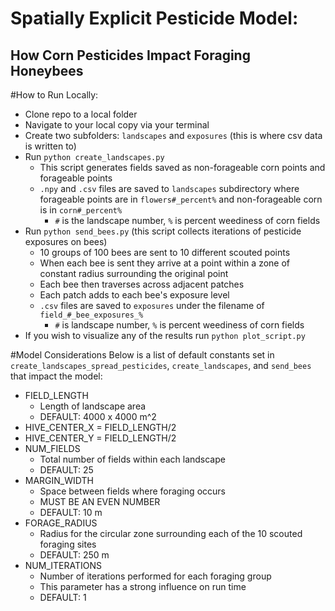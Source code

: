 Spatially Explicit Pesticide Model: 
=======================
How Corn Pesticides Impact Foraging Honeybees
-------------------------

#How to Run Locally:
* Clone repo to a local folder
* Navigate to your local copy via your terminal
* Create two subfolders: `landscapes` and `exposures` (this is where csv data is written to)
* Run `python create_landscapes.py` 
  * This script generates fields saved as non-forageable corn points and forageable points
  * `.npy` and `.csv` files are saved to `landscapes` subdirectory where forageable points are in `flowers#_percent%` and non-forageable corn is in `corn#_percent%`
    * `#` is the landscape number, `%` is percent weediness of corn fields
* Run `python send_bees.py` (this script collects iterations of pesticide exposures on bees)
  * 10 groups of 100 bees are sent to 10 different scouted points
  * When each bee is sent they arrive at a point within a zone of constant radius surrounding the original point
  * Each bee then traverses across adjacent patches
  * Each patch adds to each bee's exposure level
  * `.csv` files are saved to `exposures` under the filename of `field_#_bee_exposures_%`
    * `#` is landscape number, `%` is percent weediness of corn fields
* If you wish to visualize any of the results run `python plot_script.py`

#Model Considerations
Below is a list of default constants set in `create_landscapes_spread_pesticides`, `create_landscapes`, and `send_bees` that impact the model:
* FIELD_LENGTH
  * Length of landscape area
  * DEFAULT: 4000 x 4000 m^2
* HIVE_CENTER_X = FIELD_LENGTH/2
* HIVE_CENTER_Y = FIELD_LENGTH/2
* NUM_FIELDS
  * Total number of fields within each landscape
  * DEFAULT: 25
* MARGIN_WIDTH
  * Space between fields where foraging occurs
  * MUST BE AN EVEN NUMBER
  * DEFAULT: 10 m
* FORAGE_RADIUS
  * Radius for the circular zone surrounding each of the 10 scouted foraging sites
  * DEFAULT: 250 m
* NUM_ITERATIONS
  * Number of iterations performed for each foraging group
  * This parameter has a strong influence on run time
  * DEFAULT: 1
